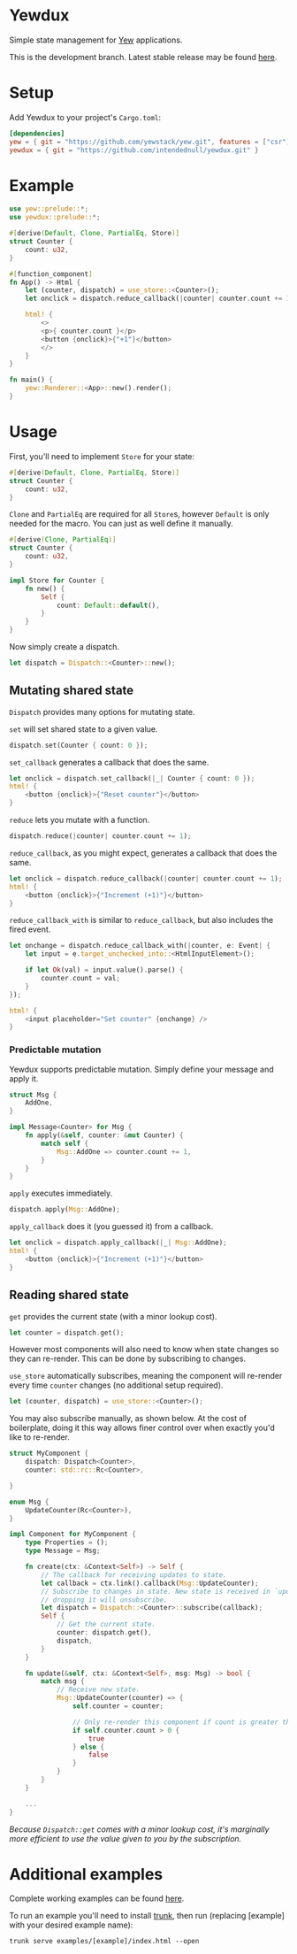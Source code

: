 # Yewdux

Simple state management for [Yew](https://yew.rs/docs/en/) applications.

This is the development branch. Latest stable release may be found
[here](https://github.com/intendednull/yewdux/tree/0.7.0).

# Setup

Add Yewdux to your project's `Cargo.toml`:

```toml
[dependencies]
yew = { git = "https://github.com/yewstack/yew.git", features = ["csr"] }
yewdux = { git = "https://github.com/intendednull/yewdux.git" }
```

# Example

```rust
use yew::prelude::*;
use yewdux::prelude::*;

#[derive(Default, Clone, PartialEq, Store)]
struct Counter {
    count: u32,
}

#[function_component]
fn App() -> Html {
    let (counter, dispatch) = use_store::<Counter>();
    let onclick = dispatch.reduce_callback(|counter| counter.count += 1);

    html! {
        <>
        <p>{ counter.count }</p>
        <button {onclick}>{"+1"}</button>
        </>
    }
}

fn main() {
    yew::Renderer::<App>::new().render();
}
```

# Usage

First, you'll need to implement `Store` for your state:

```rust
#[derive(Default, Clone, PartialEq, Store)]
struct Counter {
    count: u32,
}
```

`Clone` and `PartialEq` are required for all `Store`s, however `Default` is only needed for the macro. You can just
as well define it manually.

```rust
#[derive(Clone, PartialEq)]
struct Counter {
    count: u32,
}

impl Store for Counter {
    fn new() {
        Self {
            count: Default::default(),
        }
    }
}
```

Now simply create a dispatch.

```rust
let dispatch = Dispatch::<Counter>::new();
```

## Mutating shared state

`Dispatch` provides many options for mutating state.

`set` will set shared state to a given value.

```rust
dispatch.set(Counter { count: 0 });
```

`set_callback` generates a callback that does the same.

```rust
let onclick = dispatch.set_callback(|_| Counter { count: 0 });
html! {
    <button {onclick}>{"Reset counter"}</button>
}
```

`reduce` lets you mutate with a function.

```rust
dispatch.reduce(|counter| counter.count += 1);
```

`reduce_callback`, as you might expect, generates a callback that does the same.

```rust
let onclick = dispatch.reduce_callback(|counter| counter.count += 1);
html! {
    <button {onclick}>{"Increment (+1)"}</button>
}
```

`reduce_callback_with` is similar to `reduce_callback`, but also includes the fired event.

```rust
let onchange = dispatch.reduce_callback_with(|counter, e: Event| {
    let input = e.target_unchecked_into::<HtmlInputElement>();

    if let Ok(val) = input.value().parse() {
        counter.count = val;
    }
});

html! {
    <input placeholder="Set counter" {onchange} />
}

```

### Predictable mutation

Yewdux supports predictable mutation. Simply define your message and apply it.

```rust
struct Msg {
    AddOne,
}

impl Message<Counter> for Msg {
    fn apply(&self, counter: &mut Counter) {
        match self {
            Msg::AddOne => counter.count += 1,
        }
    }
}
```

`apply` executes immediately.

```rust
dispatch.apply(Msg::AddOne);
```

`apply_callback` does it (you guessed it) from a callback.

```rust
let onclick = dispatch.apply_callback(|_| Msg::AddOne);
html! {
    <button {onclick}>{"Increment (+1)"}</button>
}
```

## Reading shared state

`get` provides the current state (with a minor lookup cost).

```rust
let counter = dispatch.get();
```

However most components will also need to know when state changes so they can re-render. This can be
done by subscribing to changes.

`use_store` automatically subscribes, meaning the component will re-render every time `counter` changes (no additional setup required).

```rust
let (counter, dispatch) = use_store::<Counter>();
```

You may also subscribe manually, as shown below. At the cost of boilerplate, doing it this way
allows finer control over when exactly you'd like to re-render.

```rust
struct MyComponent {
    dispatch: Dispatch<Counter>,
    counter: std::rc::Rc<Counter>,

}

enum Msg {
    UpdateCounter(Rc<Counter>),
}

impl Component for MyComponent {
    type Properties = (); 
    type Message = Msg;

    fn create(ctx: &Context<Self>) -> Self {
        // The callback for receiving updates to state.
        let callback = ctx.link().callback(Msg::UpdateCounter);
        // Subscribe to changes in state. New state is received in `update`. Be sure to save this,
        // dropping it will unsubscribe.
        let dispatch = Dispatch::<Counter>::subscribe(callback);
        Self {
            // Get the current state.
            counter: dispatch.get(),
            dispatch,
        }
    }

    fn update(&self, ctx: &Context<Self>, msg: Msg) -> bool {
        match msg {
            // Receive new state.
            Msg::UpdateCounter(counter) => {
                self.counter = counter;

                // Only re-render this component if count is greater that 0 (for example).
                if self.counter.count > 0 {
                    true
                } else {
                    false
                }
            }
        }
    }

    ...
}
```

*Because `Dispatch::get` comes with a minor lookup cost, it's marginally more efficient to use the
value given to you by the subscription.*

# Additional examples

Complete working examples can be found
[here](https://github.com/intendednull/yewdux/tree/master/examples).

To run an example you'll need to install [trunk](https://github.com/thedodd/trunk), then run
(replacing [example] with your desired example name):

    trunk serve examples/[example]/index.html --open

